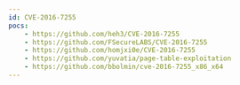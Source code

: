 ```yaml
---
id: CVE-2016-7255
pocs:
    - https://github.com/heh3/CVE-2016-7255
    - https://github.com/FSecureLABS/CVE-2016-7255
    - https://github.com/homjxi0e/CVE-2016-7255
    - https://github.com/yuvatia/page-table-exploitation
    - https://github.com/bbolmin/cve-2016-7255_x86_x64
---
```

